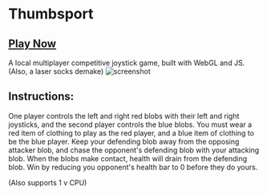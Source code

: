 # Thumbsport

## [Play Now](https://maxbittker.github.io/thumbsport/)
A local multiplayer competitive joystick game, built with WebGL and JS. (Also, a laser socks demake)
![screenshot](https://i.imgur.com/lXWrYHe.png)

## Instructions:
One player controls the left and right red blobs with their left and right joysticks, and the second player controls the blue blobs.
You must wear a red item of clothing to play as the red player, and a blue item of clothing to be the blue player.
Keep your defending blob away from the opposing attacker blob, and chase the opponent's defending blob with your attacking blob.
When the blobs make contact, health will drain from the defending blob.
Win by reducing you opponent's health bar to 0 before they do yours.

(Also supports 1 v CPU)

